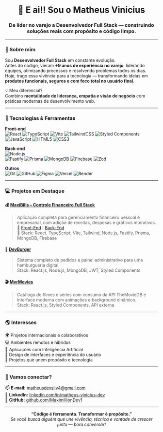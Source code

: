 <h1 align="center">👋 E ai!! Sou o Matheus Vinicius</h1>
<h3 align="center">De líder no varejo a Desenvolvedor Full Stack — construindo soluções reais com propósito e código limpo.</h3>


---

### 🧠 Sobre mim

Sou **Desenvolvedor Full Stack** em constante evolução.  
Antes do código, vieram **+9 anos de experiência no varejo**, liderando equipes, otimizando processos e resolvendo problemas todos os dias.  
Hoje, trago essa vivência para a tecnologia — transformando ideias em **produtos funcionais, seguros e com foco total no usuário final**.

💡 Meu diferencial?  
Combino **mentalidade de liderança, empatia e visão de negócio** com práticas modernas de desenvolvimento web.

---

### 🚀 Tecnologias & Ferramentas

**Front-end**  
![React](https://img.shields.io/badge/-React-20232A?style=flat&logo=react) 
![TypeScript](https://img.shields.io/badge/-TypeScript-3178C6?style=flat&logo=typescript&logoColor=fff)
![Vite](https://img.shields.io/badge/-Vite-646CFF?style=flat&logo=vite&logoColor=fff)
![TailwindCSS](https://img.shields.io/badge/-TailwindCSS-38B2AC?style=flat&logo=tailwindcss&logoColor=fff)
![Styled Components](https://img.shields.io/badge/-Styled--Components-db7093?style=flat&logo=styled-components)
![JavaScript](https://img.shields.io/badge/-JavaScript-F7DF1E?style=flat&logo=javascript&logoColor=000)
![HTML5](https://img.shields.io/badge/-HTML5-E34F26?style=flat&logo=html5&logoColor=fff)
![CSS3](https://img.shields.io/badge/-CSS3-1572B6?style=flat&logo=css3)

**Back-end**  
![Node.js](https://img.shields.io/badge/-Node.js-339933?style=flat&logo=node.js)  
![Fastify](https://img.shields.io/badge/-Fastify-000000?style=flat&logo=fastify&logoColor=white)
![Prisma](https://img.shields.io/badge/-Prisma-2D3748?style=flat&logo=prisma)
![MongoDB](https://img.shields.io/badge/-MongoDB-47A248?style=flat&logo=mongodb)
![Firebase](https://img.shields.io/badge/-Firebase-FFCA28?style=flat&logo=firebase)
![Zod](https://img.shields.io/badge/-Zod-3E69E4?style=flat&logo=zod&logoColor=fff)

**Outros**  
![Git](https://img.shields.io/badge/-Git-F05032?style=flat&logo=git&logoColor=white)
![GitHub](https://img.shields.io/badge/-GitHub-181717?style=flat&logo=github)
![Figma](https://img.shields.io/badge/-Figma-F24E1E?style=flat&logo=figma)
![Vercel](https://img.shields.io/badge/-Vercel-000000?style=flat&logo=vercel)
![Render](https://img.shields.io/badge/-Render-46E3B7?style=flat&logo=render)

---

### 💻 Projetos em Destaque

#### 💰 [MaxiBills – Controle Financeiro Full Stack](https://github.com/MaximillionDev1/MaxiBills-FrontEnd)
> Aplicação completa para gerenciamento financeiro pessoal e empresarial, com adição de receitas, despesas e gráficos interativos.  
> 🔗 [Front-End](https://github.com/MaximillionDev1/MaxiBills-FrontEnd) | [Back-End](https://github.com/MaximillionDev1/MaxiBills-BackEnd)  
> 🧠 Stack: React, TypeScript, Vite, Tailwind, Node.js, Fastify, Prisma, MongoDB, Firebase  

#### 🍔 [DevBurger](https://github.com/MaximillionDev1/CodeBurguer)
> Sistema completo de pedidos e painel administrativo para uma hamburgueria digital.  
> Stack: React.js, Node.js, MongoDB, JWT, Styled Components  

#### 🎬 [MvrMovies](https://github.com/MaximillionDev1/MvrMovies)
> Catálogo de filmes e séries com consumo da API TheMovieDB e interface moderna com animações e background dinâmico.  
> Stack: React.js, Styled Components, API externa  

---

### 🌎 Interesses

🌍 Projetos internacionais e colaborativos  
💻 Ambientes remotos e híbridos  
🤖 Aplicações com Inteligência Artificial  
🎨 Design de interfaces e experiência do usuário  
🧩 Projetos que unem propósito e tecnologia  

---

### 🤝 Vamos conectar?

📫 **E-mail:** matheusdevsilv4@gmail.com  
🔗 **LinkedIn:** [linkedin.com/in/matheus-vinicius-dev](https://www.linkedin.com/in/matheus-vinicius-dev)  
🐙 **GitHub:** [github.com/MaximillionDev1](https://github.com/MaximillionDev1)

---

<p align="center">
  <b>“Código é ferramenta. Transformar é propósito.”</b><br/>
  <i>Se você busca alguém que une vivência, técnica e vontade de crescer junto — bora conversar!</i>
</p>
